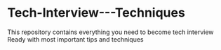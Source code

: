 # Tech-Interview---Techniques
This repository contains everything you need to become tech interview Ready with most important tips and techniques

